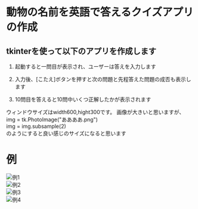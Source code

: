 # 動物の名前を英語で答えるクイズアプリの作成

## tkinterを使って以下のアプリを作成します

1. 起動すると一問目が表示され、ユーザーは答えを入力します

1. 入力後、[こたえ]ボタンを押すと次の問題と先程答えた問題の成否も表示します

1. 10問目を答えると10問中いくつ正解したかが表示されます

ウィンドウサイズはwidth600,hight300です。
画像が大きいと思いますが、  
img = tk.PhotoImage("ああああ.png")  
img = img.subsample(2)  
のようにすると良い感じのサイズになると思います

# 例

![例1](https://user-images.githubusercontent.com/73979965/107907871-2025ea80-6f98-11eb-882f-833d6077c0b7.png)  
![例2](https://user-images.githubusercontent.com/73979965/107907876-21efae00-6f98-11eb-8aea-3b42e72c849e.png)  
![例3](https://user-images.githubusercontent.com/73979965/107908265-fc16d900-6f98-11eb-9384-7be2b402c2db.png)  
![例4](https://user-images.githubusercontent.com/73979965/107907885-25833500-6f98-11eb-97f3-aef0225cc4ea.png)  

